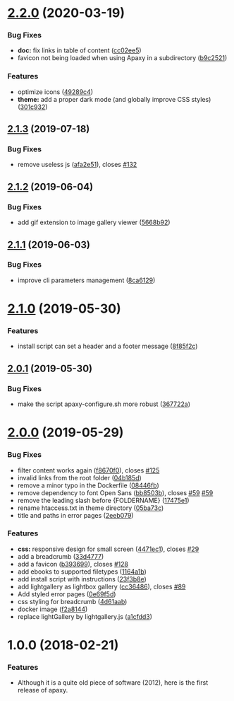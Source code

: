 # [2.2.0](https://github.com/oupala/apaxy/compare/2.1.3...2.2.0) (2020-03-19)


### Bug Fixes

* **doc:** fix links in table of content ([cc02ee5](https://github.com/oupala/apaxy/commit/cc02ee5e65359a95315d7d848589d4f4b05b8e14))
* favicon not being loaded when using Apaxy in a subdirectory ([b9c2521](https://github.com/oupala/apaxy/commit/b9c25218f177b22ba0590706692d47f54986cd0d))


### Features

* optimize icons ([49289c4](https://github.com/oupala/apaxy/commit/49289c439cd032a95a4be93e1eb74f0fc7e821ef))
* **theme:** add a proper dark mode (and globally improve CSS styles) ([301c932](https://github.com/oupala/apaxy/commit/301c9329af1ceea467b786ce287ae5557a08002b))



## [2.1.3](https://github.com/oupala/apaxy/compare/2.1.2...2.1.3) (2019-07-18)


### Bug Fixes

* remove useless js ([afa2e51](https://github.com/oupala/apaxy/commit/afa2e51)), closes [#132](https://github.com/oupala/apaxy/issues/132)



## [2.1.2](https://github.com/oupala/apaxy/compare/2.1.1...2.1.2) (2019-06-04)


### Bug Fixes

* add gif extension to image gallery viewer ([5668b92](https://github.com/oupala/apaxy/commit/5668b92))



## [2.1.1](https://github.com/oupala/apaxy/compare/2.1.0...2.1.1) (2019-06-03)


### Bug Fixes

* improve cli parameters management ([8ca6129](https://github.com/oupala/apaxy/commit/8ca6129))



# [2.1.0](https://github.com/oupala/apaxy/compare/2.0.1...2.1.0) (2019-05-30)


### Features

* install script can set a header and a footer message ([8f85f2c](https://github.com/oupala/apaxy/commit/8f85f2c))



## [2.0.1](https://github.com/oupala/apaxy/compare/2.0.0...2.0.1) (2019-05-30)


### Bug Fixes

* make the script apaxy-configure.sh more robust ([367722a](https://github.com/oupala/apaxy/commit/367722a))



# [2.0.0](https://github.com/oupala/apaxy/compare/1.0.0...2.0.0) (2019-05-29)


### Bug Fixes

* filter content works again ([f8670f0](https://github.com/oupala/apaxy/commit/f8670f0)), closes [#125](https://github.com/oupala/apaxy/issues/125)
* invalid links from the root folder ([04b185d](https://github.com/oupala/apaxy/commit/04b185d))
* remove a minor typo in the Dockerfile ([08446fb](https://github.com/oupala/apaxy/commit/08446fb))
* remove dependency to font Open Sans ([bb8503b](https://github.com/oupala/apaxy/commit/bb8503b)), closes [#59](https://github.com/oupala/apaxy/issues/59) [#59](https://github.com/oupala/apaxy/issues/59)
* remove the leading slash before {FOLDERNAME} ([17475e1](https://github.com/oupala/apaxy/commit/17475e1))
* rename htaccess.txt in theme directory ([05ba73c](https://github.com/oupala/apaxy/commit/05ba73c))
* title and paths in error pages ([2eeb079](https://github.com/oupala/apaxy/commit/2eeb079))


### Features

* **css:** responsive design for small screen ([4471ec1](https://github.com/oupala/apaxy/commit/4471ec1)), closes [#29](https://github.com/oupala/apaxy/issues/29)
* add a breadcrumb ([33d4777](https://github.com/oupala/apaxy/commit/33d4777))
* add a favicon ([b393699](https://github.com/oupala/apaxy/commit/b393699)), closes [#128](https://github.com/oupala/apaxy/issues/128)
* add ebooks to supported filetypes ([1164a1b](https://github.com/oupala/apaxy/commit/1164a1b))
* add install script with instructions ([23f3b8e](https://github.com/oupala/apaxy/commit/23f3b8e))
* add lightgallery as lightbox gallery ([cc36486](https://github.com/oupala/apaxy/commit/cc36486)), closes [#89](https://github.com/oupala/apaxy/issues/89)
* Add styled error pages ([0e69f5d](https://github.com/oupala/apaxy/commit/0e69f5d))
* css styling for breadcrumb ([4d61aab](https://github.com/oupala/apaxy/commit/4d61aab))
* docker image ([f2a8144](https://github.com/oupala/apaxy/commit/f2a8144))
* replace lightGallery by lightgallery.js ([a1cfdd3](https://github.com/oupala/apaxy/commit/a1cfdd3))



<a name="1.0.0"></a>
# 1.0.0 (2018-02-21)


### Features

* Although it is a quite old piece of software (2012), here is the first release of apaxy.



